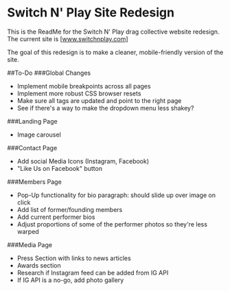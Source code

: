 # Switch N' Play Site Redesign

This is the ReadMe for the Switch N' Play drag collective website redesign.
The current site is [www.switchnplay.com]

The goal of this redesign is to make a cleaner, mobile-friendly version of the site.

##To-Do
###Global Changes
- Implement mobile breakpoints across all pages
- Implement more robust CSS browser resets
- Make sure all <a> tags are updated and point to the right page
- See if there's a way to make the dropdown menu less shakey?

###Landing Page
- Image carousel

###Contact Page
- Add social Media Icons (Instagram, Facebook)
- "Like Us on Facebook" button

###Members Page
- Pop-Up functionality for bio paragraph: should slide up over image on click
- Add list of former/founding members
- Add current performer bios
- Adjust proportions of some of the performer photos so they're less warped

###Media Page
- Press Section with links to news articles
- Awards section
- Research if Instagram feed can be added from IG API
- If IG API is a no-go, add photo gallery
